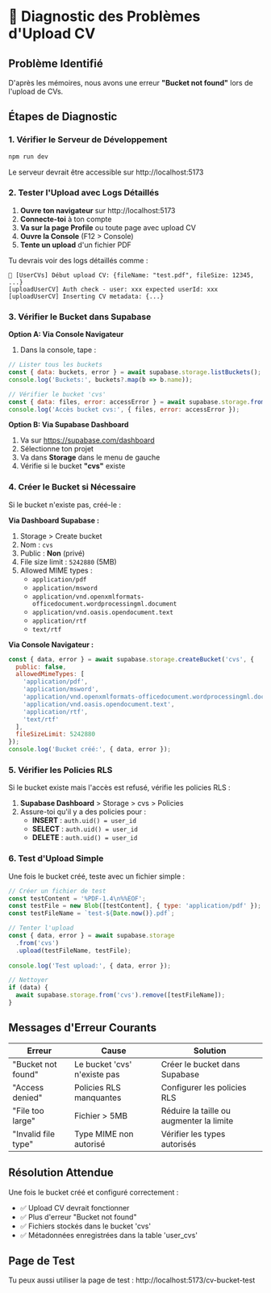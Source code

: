 # 🔧 Diagnostic des Problèmes d'Upload CV

## Problème Identifié
D'après les mémoires, nous avons une erreur **"Bucket not found"** lors de l'upload de CVs.

## Étapes de Diagnostic

### 1. Vérifier le Serveur de Développement
```bash
npm run dev
```
Le serveur devrait être accessible sur http://localhost:5173

### 2. Tester l'Upload avec Logs Détaillés

1. **Ouvre ton navigateur** sur http://localhost:5173
2. **Connecte-toi** à ton compte
3. **Va sur la page Profile** ou toute page avec upload CV
4. **Ouvre la Console** (F12 > Console)
5. **Tente un upload** d'un fichier PDF

Tu devrais voir des logs détaillés comme :
```
🚀 [UserCVs] Début upload CV: {fileName: "test.pdf", fileSize: 12345, ...}
[uploadUserCV] Auth check - user: xxx expected userId: xxx
[uploadUserCV] Inserting CV metadata: {...}
```

### 3. Vérifier le Bucket dans Supabase

**Option A: Via Console Navigateur**
1. Dans la console, tape :
```javascript
// Lister tous les buckets
const { data: buckets, error } = await supabase.storage.listBuckets();
console.log('Buckets:', buckets?.map(b => b.name));

// Vérifier le bucket 'cvs'
const { data: files, error: accessError } = await supabase.storage.from('cvs').list('', { limit: 1 });
console.log('Accès bucket cvs:', { files, error: accessError });
```

**Option B: Via Supabase Dashboard**
1. Va sur https://supabase.com/dashboard
2. Sélectionne ton projet
3. Va dans **Storage** dans le menu de gauche
4. Vérifie si le bucket **"cvs"** existe

### 4. Créer le Bucket si Nécessaire

Si le bucket n'existe pas, créé-le :

**Via Dashboard Supabase :**
1. Storage > Create bucket
2. Nom : `cvs`
3. Public : **Non** (privé)
4. File size limit : `5242880` (5MB)
5. Allowed MIME types :
   - `application/pdf`
   - `application/msword`
   - `application/vnd.openxmlformats-officedocument.wordprocessingml.document`
   - `application/vnd.oasis.opendocument.text`
   - `application/rtf`
   - `text/rtf`

**Via Console Navigateur :**
```javascript
const { data, error } = await supabase.storage.createBucket('cvs', {
  public: false,
  allowedMimeTypes: [
    'application/pdf',
    'application/msword',
    'application/vnd.openxmlformats-officedocument.wordprocessingml.document',
    'application/vnd.oasis.opendocument.text',
    'application/rtf',
    'text/rtf'
  ],
  fileSizeLimit: 5242880
});
console.log('Bucket créé:', { data, error });
```

### 5. Vérifier les Policies RLS

Si le bucket existe mais l'accès est refusé, vérifie les policies RLS :

1. **Supabase Dashboard** > Storage > cvs > Policies
2. Assure-toi qu'il y a des policies pour :
   - **INSERT** : `auth.uid() = user_id`
   - **SELECT** : `auth.uid() = user_id`
   - **DELETE** : `auth.uid() = user_id`

### 6. Test d'Upload Simple

Une fois le bucket créé, teste avec un fichier simple :

```javascript
// Créer un fichier de test
const testContent = '%PDF-1.4\n%%EOF';
const testFile = new Blob([testContent], { type: 'application/pdf' });
const testFileName = `test-${Date.now()}.pdf`;

// Tenter l'upload
const { data, error } = await supabase.storage
  .from('cvs')
  .upload(testFileName, testFile);
  
console.log('Test upload:', { data, error });

// Nettoyer
if (data) {
  await supabase.storage.from('cvs').remove([testFileName]);
}
```

## Messages d'Erreur Courants

| Erreur | Cause | Solution |
|--------|-------|----------|
| "Bucket not found" | Le bucket 'cvs' n'existe pas | Créer le bucket dans Supabase |
| "Access denied" | Policies RLS manquantes | Configurer les policies RLS |
| "File too large" | Fichier > 5MB | Réduire la taille ou augmenter la limite |
| "Invalid file type" | Type MIME non autorisé | Vérifier les types autorisés |

## Résolution Attendue

Une fois le bucket créé et configuré correctement :
- ✅ Upload CV devrait fonctionner
- ✅ Plus d'erreur "Bucket not found"
- ✅ Fichiers stockés dans le bucket 'cvs'
- ✅ Métadonnées enregistrées dans la table 'user_cvs'

## Page de Test

Tu peux aussi utiliser la page de test : http://localhost:5173/cv-bucket-test
